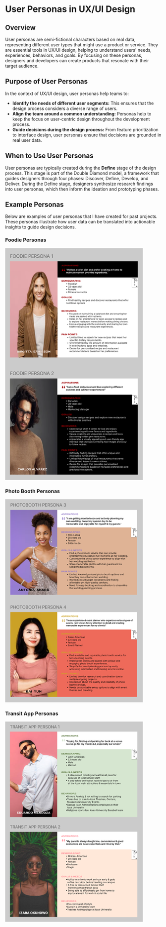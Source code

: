 # User Personas in UX/UI Design

## Overview

User personas are semi-fictional characters based on real data, representing different user types that might use a product or service. They are essential tools in UX/UI design, helping to understand users' needs, experiences, behaviors, and goals. By focusing on these personas, designers and developers can create products that resonate with their target audience.

## Purpose of User Personas

In the context of UX/UI design, user personas help teams to:

- **Identify the needs of different user segments:** This ensures that the design process considers a diverse range of users.
- **Align the team around a common understanding:** Personas help to keep the focus on user-centric design throughout the development process.
- **Guide decisions during the design process:** From feature prioritization to interface design, user personas ensure that decisions are grounded in real user data.

## When to Use User Personas

User personas are typically created during the **Define** stage of the design process. This stage is part of the Double Diamond model, a framework that guides designers through four phases: Discover, Define, Develop, and Deliver. During the Define stage, designers synthesize research findings into user personas, which then inform the ideation and prototyping phases.

## Example Personas

Below are examples of user personas that I have created for past projects. These personas illustrate how user data can be translated into actionable insights to guide design decisions.

### Foodie Personas
<img src="./FOODIE%20PERSONAS.PNG" alt="Foodie Personas" width="444px">

### Photo Booth Personas
<img src="./PHOTO%20PERSONAS.PNG" alt="Photo Booth Personas" width="444px">

### Transit App Personas
<img src="./TRANSIT%20PERSONAS.PNG" alt="Transit App Personas" width="444px">
